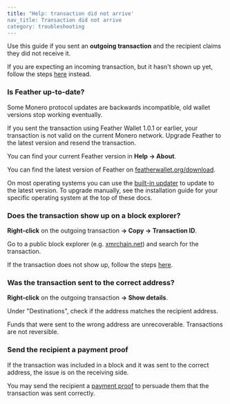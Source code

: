 ```yaml
---
title: "Help: transaction did not arrive'
nav_title: Transaction did not arrive
category: troubleshooting
---
```


Use this guide if you sent an **outgoing transaction** and the recipient claims they did not receive it.

If you are expecting an incoming transaction, but it hasn't shown up yet, follow the steps [here](missing-tx) instead.

### Is Feather up-to-date?

Some Monero protocol updates are backwards incompatible, old wallet versions stop working eventually.

If you sent the transaction using Feather Wallet 1.0.1 or earlier, your transaction is not valid on the current Monero network. Upgrade Feather to the latest version and resend the transaction.

You can find your current Feather version in **Help → About**.

You can find the latest version of Feather on [featherwallet.org/download](https://featherwallet.org/download).

On most operating systems you can use the [built-in updater](updater) to update to the latest version. To upgrade manually, see the installation guide for your specific operating system at the top of these docs.

### Does the transaction show up on a block explorer?

**Right-click** on the outgoing transaction **→ Copy → Transaction ID**.

Go to a public block explorer (e.g. [xmrchain.net](https://xmrchain.net)) and search for the transaction.

If the transaction does not show up, follow the steps [here](failed-tx).

### Was the transaction sent to the correct address?

**Right-click** on the outgoing transaction **→ Show details**.

Under "Destinations", check if the address matches the recipient address.

Funds that were sent to the wrong address are unrecoverable. Transactions are not reversible.

### Send the recipient a payment proof

If the transaction was included in a block and it was sent to the correct address, the issue is on the receiving side.

You may send the recipient a [payment proof](prove-payment) to persuade them that the transaction was sent correctly.
